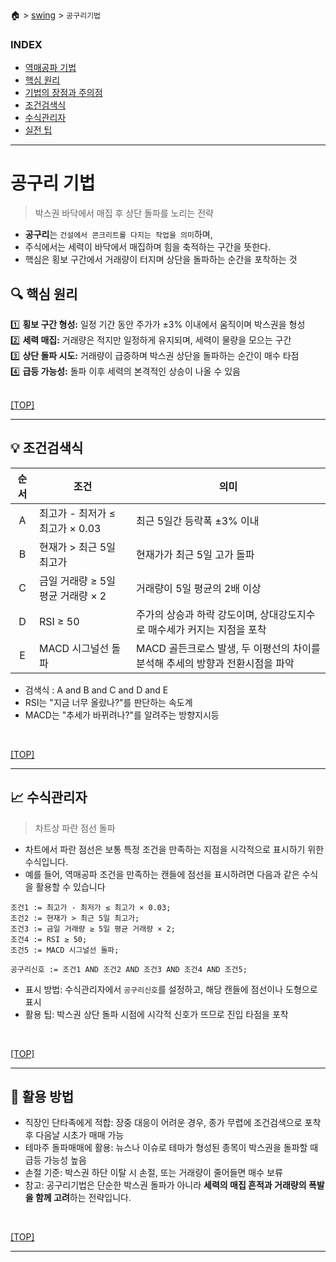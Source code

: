 🏠 > [swing](./) > `공구리기법`
<!-- https://m.blog.naver.com/small-bird/223882418999 -->

### INDEX
- [역매공파 기법](#역매공파-기법)
- [핵심 원리](#-핵심-원리)
- [기법의 장점과 주의점](#-기법의-장점과-주의점)
- [조건검색식](#-조건검색식)
- [수식관리자](#-수식관리자)
- [실전 팁](#-실전-팁)

---
# 공구리 기법
> 박스권 바닥에서 매집 후 상단 돌파를 노리는 전략
- **공구리**는 `건설에서 콘크리트를 다지는 작업을 의미`하며, 
- 주식에서는 세력이 바닥에서 매집하며 힘을 축적하는 구간을 뜻한다.
- 핵심은 횡보 구간에서 거래량이 터지며 상단을 돌파하는 순간을 포착하는 것


## 🔍 핵심 원리
1️⃣ **횡보 구간 형성:** 일정 기간 동안 주가가 ±3% 이내에서 움직이며 박스권을 형성 <br/>
2️⃣ **세력 매집:** 거래량은 적지만 일정하게 유지되며, 세력이 물량을 모으는 구간 <br/>
3️⃣ **상단 돌파 시도:** 거래량이 급증하며 박스권 상단을 돌파하는 순간이 매수 타점 <br/>
4️⃣ **급등 가능성:** 돌파 이후 세력의 본격적인 상승이 나올 수 있음 <br/>
<br/>

[[TOP]](#index)

---
## 💡 조건검색식
| 순서 | 조건 | 의미 |
|:---:|--------|---------|
| A | 최고가 - 최저가 ≤ 최고가 × 0.03     | 최근 5일간 등락폭 ±3% 이내    |
| B | 현재가 > 최근 5일 최고가            | 현재가가 최근 5일 고가 돌파    |
| C | 금일 거래량 ≥ 5일 평균 거래량 × 2    | 거래량이 5일 평균의 2배 이상   |
| D | RSI ≥ 50          | 주가의 상승과 하락 강도이며, 상대강도지수로 매수세가 커지는 지점을 포착 |
| E | MACD 시그널선 돌파  | MACD 골든크로스 발생, 두 이평선의 차이를 분석해 추세의 방향과 전환시점을 파악 |

- 검색식 :  A and B and C and D and E
- RSI는 "지금 너무 올랐나?"를 판단하는 속도계
- MACD는 "추세가 바뀌려나?"를 알려주는 방향지시등


<br/>

[[TOP]](#index)

---
## 📈 수식관리자 
> 차트상 파란 점선 돌파
- 차트에서 파란 점선은 보통 특정 조건을 만족하는 지점을 시각적으로 표시하기 위한 수식입니다. 
- 예를 들어, 역매공파 조건을 만족하는 캔들에 점선을 표시하려면 다음과 같은 수식을 활용할 수 있습니다

```shell
조건1 := 최고가 - 최저가 ≤ 최고가 × 0.03;
조건2 := 현재가 > 최근 5일 최고가;
조건3 := 금일 거래량 ≥ 5일 평균 거래량 × 2;
조건4 := RSI ≥ 50;
조건5 := MACD 시그널선 돌파;

공구리신호 := 조건1 AND 조건2 AND 조건3 AND 조건4 AND 조건5;
```
- 표시 방법: 수식관리자에서 `공구리신호`를 설정하고, 해당 캔들에 점선이나 도형으로 표시
- 활용 팁: 박스권 상단 돌파 시점에 시각적 신호가 뜨므로 진입 타점을 포착
<br/>

[[TOP]](#index)

---
## 🧠 활용 방법
- 직장인 단타족에게 적합: 장중 대응이 어려운 경우, 종가 무렵에 조건검색으로 포착 후 다음날 시초가 매매 가능
- 테마주 돌파매매에 활용: 뉴스나 이슈로 테마가 형성된 종목이 박스권을 돌파할 때 급등 가능성 높음
- 손절 기준: 박스권 하단 이탈 시 손절, 또는 거래량이 줄어들면 매수 보류
- 참고: 공구리기법은 단순한 박스권 돌파가 아니라 **세력의 매집 흔적과 거래량의 폭발을 함께 고려**하는 전략입니다.



<br/>

[[TOP]](#index)

---
